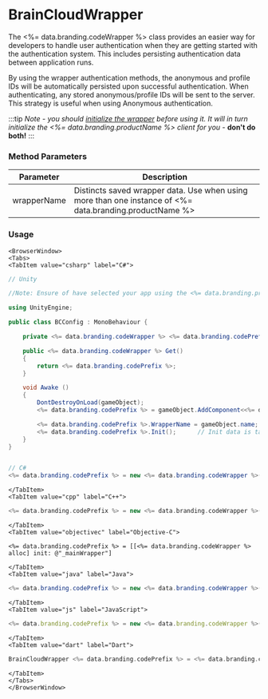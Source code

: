 # BrainCloudWrapper

The <%= data.branding.codeWrapper %> class provides an easier way for developers to handle user authentication when they are getting started with the authentication system. This includes persisting authentication data between application runs.

By using the wrapper authentication methods, the anonymous and profile IDs will be automatically persisted upon successful authentication. When authenticating, any stored anonymous/profile IDs will be sent to the server. This strategy is useful when using Anonymous authentication.

:::tip
_Note - you should [initialize the wrapper](/api/wrapper/initialize) before using it. It will in turn initialize the <%= data.branding.productName %> client for you_ - **don't do both!**
:::

### Method Parameters

| Parameter   | Description                                                                                             |
| ----------- | ------------------------------------------------------------------------------------------------------- |
| wrapperName | Distincts saved wrapper data. Use when using more than one instance of <%= data.branding.productName %> |

### Usage

```mdx-code-block
<BrowserWindow>
<Tabs>
<TabItem value="csharp" label="C#">
```

```csharp
// Unity

//Note: Ensure of have selected your app using the <%= data.branding.productName %> Unity Plugin

using UnityEngine;

public class BCConfig : MonoBehaviour {

	private <%= data.branding.codeWrapper %> <%= data.branding.codePrefix %>;

	public <%= data.branding.codeWrapper %> Get()
	{
		return <%= data.branding.codePrefix %>;
	}

	void Awake ()
	{
		DontDestroyOnLoad(gameObject);
		<%= data.branding.codePrefix %> = gameObject.AddComponent<<%= data.branding.codeWrapper %>>();

		<%= data.branding.codePrefix %>.WrapperName = gameObject.name;    // Optional: Set a wrapper name
		<%= data.branding.codePrefix %>.Init();      // Init data is taken from the <%= data.branding.productName %> Unity Plugin
	}
}


// C#
<%= data.branding.codePrefix %> = new <%= data.branding.codeWrapper %>("_mainWrapper");
```

```mdx-code-block
</TabItem>
<TabItem value="cpp" label="C++">
```

```cpp
<%= data.branding.codePrefix %> = new <%= data.branding.codeWrapper %>("_mainWrapper");
```

```mdx-code-block
</TabItem>
<TabItem value="objectivec" label="Objective-C">
```

```objective_c
<%= data.branding.codePrefix %> = [[<%= data.branding.codeWrapper %> alloc] init: @"_mainWrapper"]
```

```mdx-code-block
</TabItem>
<TabItem value="java" label="Java">
```

```java
<%= data.branding.codePrefix %> = new <%= data.branding.codeWrapper %>("_mainWrapper");
```

```mdx-code-block
</TabItem>
<TabItem value="js" label="JavaScript">
```

```javascript
<%= data.branding.codePrefix %> = new <%= data.branding.codeWrapper %>("_mainWrapper");
```

```mdx-code-block
</TabItem>
<TabItem value="dart" label="Dart">
```

```dart
BrainCloudWrapper <%= data.branding.codePrefix %> = <%= data.branding.codeWrapper %>(wrapperName: "_mainWrapper");
```

```mdx-code-block
</TabItem>
</Tabs>
</BrowserWindow>
```

<DocCardList />

